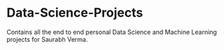 # Data-Science-Projects
Contains all the end to end personal Data Science and Machine Learning projects for Saurabh Verma. 
